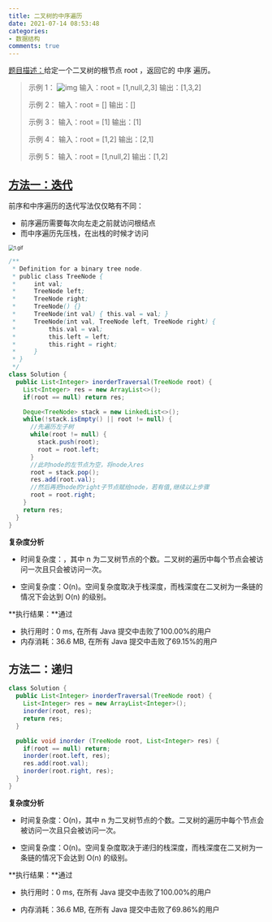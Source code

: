 ```yaml
---
title: 二叉树的中序遍历
date: 2021-07-14 08:53:48
categories:
- 数据结构
comments: true
---
```


[题目描述：](https://leetcode-cn.com/problems/binary-tree-inorder-traversal/)给定一个二叉树的根节点 root ，返回它的 中序 遍历。

 <!-- more -->

> 示例 1：
> ![img](https://assets.leetcode.com/uploads/2020/09/15/inorder_1.jpg)
> 输入：root = [1,null,2,3]
> 输出：[1,3,2]
>
> 示例 2：
> 输入：root = []
> 输出：[]
>
> 示例 3：
> 输入：root = [1]
> 输出：[1]
>
> 示例 4：
> 输入：root = [1,2]
> 输出：[2,1]
>
> 示例 5：
> 输入：root = [1,null,2]
> 输出：[1,2]





## [方法一：迭代](https://leetcode-cn.com/problems/binary-tree-inorder-traversal/solution/dong-hua-yan-shi-94-er-cha-shu-de-zhong-xu-bian-li/)

前序和中序遍历的迭代写法仅仅略有不同：

- 前序遍历需要每次向左走之前就访问根结点
- 而中序遍历先压栈，在出栈的时候才访问

<img src="https://pic.leetcode-cn.com/47fff35dd3fd640ba60349c78b85242ae8f4b850f06a282cd7e92c91e6eff406-1.gif" alt="1.gif" style="zoom: 67%;" />

```java
/**
 * Definition for a binary tree node.
 * public class TreeNode {
 *     int val;
 *     TreeNode left;
 *     TreeNode right;
 *     TreeNode() {}
 *     TreeNode(int val) { this.val = val; }
 *     TreeNode(int val, TreeNode left, TreeNode right) {
 *         this.val = val;
 *         this.left = left;
 *         this.right = right;
 *     }
 * }
 */
class Solution {
  public List<Integer> inorderTraversal(TreeNode root) {
    List<Integer> res = new ArrayList<>();
    if(root == null) return res;

    Deque<TreeNode> stack = new LinkedList<>();
    while(!stack.isEmpty() || root != null) {
      //先遍历左子树
      while(root != null) {
        stack.push(root);
        root = root.left;
      }
      //此时node的左节点为空，将node入res
      root = stack.pop();
      res.add(root.val);
      //然后再把node的right子节点赋给node，若有值,继续以上步骤
      root = root.right;
    }
    return res;
  }
}
```

**复杂度分析**

- 时间复杂度：，其中 n 为二叉树节点的个数。二叉树的遍历中每个节点会被访问一次且只会被访问一次。

- 空间复杂度：O(n)。空间复杂度取决于栈深度，而栈深度在二叉树为一条链的情况下会达到 O(n) 的级别。

**执行结果：**通过 

- 执行用时：0 ms, 在所有 Java 提交中击败了100.00%的用户
- 内存消耗：36.6 MB, 在所有 Java 提交中击败了69.15%的用户



## 方法二：递归

```java
class Solution {
  public List<Integer> inorderTraversal(TreeNode root) {
    List<Integer> res = new ArrayList<Integer>();
    inorder(root, res);
    return res;
  }

  public void inorder (TreeNode root, List<Integer> res) {
    if(root == null) return;
    inorder(root.left, res);
    res.add(root.val);
    inorder(root.right, res);
  }
}
```

**复杂度分析**

- 时间复杂度：O(n)，其中 n 为二叉树节点的个数。二叉树的遍历中每个节点会被访问一次且只会被访问一次。

- 空间复杂度：O(n)。空间复杂度取决于递归的栈深度，而栈深度在二叉树为一条链的情况下会达到 O(n) 的级别。

**执行结果：**通过 

- 执行用时：0 ms, 在所有 Java 提交中击败了100.00%的用户

- 内存消耗：36.6 MB, 在所有 Java 提交中击败了69.86%的用户